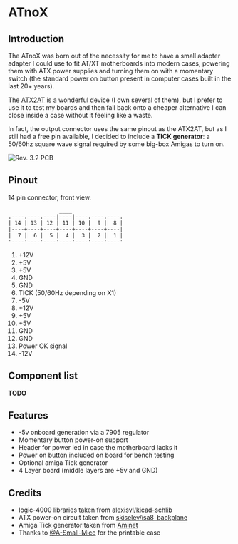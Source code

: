 # ATnoX

## Introduction

The ATnoX was born out of the necessity for me to have a small adapter adapter I could use to fit AT/XT motherboards into modern cases, powering them with ATX power supplies and turning them on with a momentary switch (the standard power on button present in computer cases built in the last 20+ years).

The [ATX2AT](https://x86.fr/atx2at-smart-converter/) is a wonderful device (I own several of them), but I prefer to use it to test my boards and then fall back onto a cheaper alternative I can close inside a case without it feeling like a waste.

In fact, the output connector uses the same pinout as the ATX2AT, but as I still had a free pin available, I decided to include a **TICK generator**: a 50/60hz square wave signal required by some big-box Amigas to turn on.

![Rev. 3.2 PCB](pics/rev3.2_pcb.png)

## Pinout

14 pin connector, front view.

```text
                ____
.----.----.----|----|----.----.----.
| 14 | 13 | 12 | 11 | 10 |  9 |  8 |
|----+----+----+----+----+----+----|
|  7 |  6 |  5 |  4 |  3 |  2 |  1 |
'----'----'----'----'----'----'----'
```

1. +12V
2. +5V
3. +5V
4. GND
5. GND
6. TICK (50/60Hz depending on X1)
7. -5V
8. +12V
9. +5V
10. +5V
11. GND
12. GND
13. Power OK signal
14. -12V

## Component list

**TODO**

## Features

- -5v onboard generation via a 7905 regulator
- Momentary button power-on support
- Header for power led in case the motherboard lacks it
- Power on button included on board for bench testing
- Optional amiga Tick generator
- 4 Layer board (middle layers are +5v and GND)

## Credits

- logic-4000 libraries taken from [alexisvl/kicad-schlib](https://github.com/alexisvl/kicad-schlib)
- ATX power-on circuit taken from [skiselev/isa8_backplane](https://github.com/skiselev/isa8_backplane)
- Amiga Tick generator taken from [Aminet](http://aminet.net/package/docs/hard/Mix_and_Tick)
- Thanks to [@A-Small-Mice](https://github.com/A-Small-Mice) for the printable case
